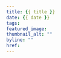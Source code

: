 ```yaml
---
title: {{ title }}
date: {{ date }}
tags:
featured_image:
thumbnail_alt: ""
byline: ""
href: 
---
```

